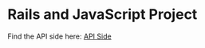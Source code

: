 # Rails and JavaScript Project 

Find the API side here: [API Side](https://github.com/cjbrock/rails-and-js-project-api-side-090919)